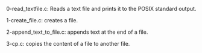 0-read_textfile.c: Reads a text file and prints it to the POSIX standard output.

1-create_file.c: creates a file.

2-append_text_to_file.c: appends text at the end of a file.

3-cp.c: copies the content of a file to another file.
